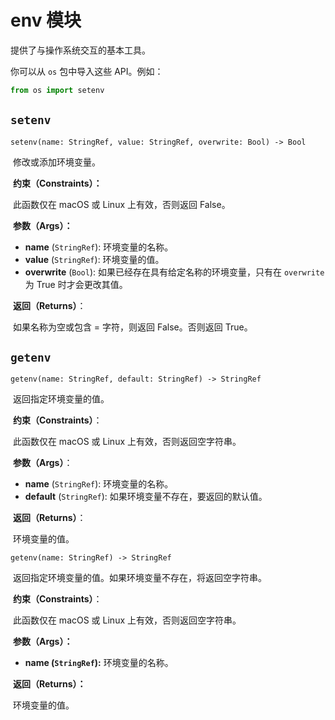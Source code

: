 # env 模块

提供了与操作系统交互的基本工具。

你可以从 `os` 包中导入这些 API。例如：

```python
from os import setenv
```

## `setenv`

`setenv(name: StringRef, value: StringRef, overwrite: Bool) -> Bool`

​    修改或添加环境变量。

​    **约束（Constraints）：**

​    此函数仅在 macOS 或 Linux 上有效，否则返回 False。

​    **参数（Args）：**

- **name** (`StringRef`): 环境变量的名称。 
- **value** (`StringRef`): 环境变量的值。 
- **overwrite** (`Bool`): 如果已经存在具有给定名称的环境变量，只有在 `overwrite` 为 True 时才会更改其值。 

​    **返回（Returns）**：

​    如果名称为空或包含 = 字符，则返回 False。否则返回 True。



## `getenv`

`getenv(name: StringRef, default: StringRef) -> StringRef`

​    返回指定环境变量的值。

​    **约束（Constraints）**：

​    此函数仅在 macOS 或 Linux 上有效，否则返回空字符串。

​    **参数（Args）**：

- **name** (`StringRef`): 环境变量的名称。 
- **default** (`StringRef`): 如果环境变量不存在，要返回的默认值。 

​    **返回（Returns）**：

​    环境变量的值。



`getenv(name: StringRef) -> StringRef`

​    返回指定环境变量的值。如果环境变量不存在，将返回空字符串。

​    **约束（Constraints）**：

​    此函数仅在 macOS 或 Linux 上有效，否则返回空字符串。

​    **参数（Args）：**

- **name (`StringRef`):** 环境变量的名称。 

​    **返回（Returns）：**

​    环境变量的值。
